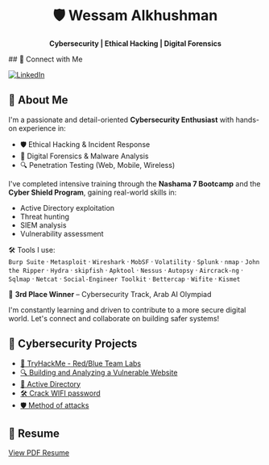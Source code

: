 <h1 align="center">🛡️ Wessam Alkhushman</h1>
<p align="center"><strong>Cybersecurity | Ethical Hacking | Digital Forensics</strong></p>
## 🔗 Connect with Me

[![LinkedIn](https://img.shields.io/badge/LinkedIn-Wessam%20Alkhushman-blue?style=flat-square&logo=linkedin)](www.linkedin.com/in/wessam26)


## 👋 About Me

I'm a passionate and detail-oriented **Cybersecurity Enthusiast** with hands-on experience in:

- 🛡️ Ethical Hacking & Incident Response  
- 🧠 Digital Forensics & Malware Analysis  
- 🔍 Penetration Testing (Web, Mobile, Wireless)

I've completed intensive training through the **Nashama 7 Bootcamp** and the **Cyber Shield Program**, gaining real-world skills in:

- Active Directory exploitation  
- Threat hunting  
- SIEM analysis  
- Vulnerability assessment

🛠 Tools I use:  
`Burp Suite` · `Metasploit` · `Wireshark` · `MobSF` · `Volatility` · `Splunk` · `nmap` · `John the Ripper` · `Hydra` · `skipfish` · `Apktool` · `Nessus` · `Autopsy` · `Aircrack-ng` · `Sqlmap` · `Netcat` · `Social-Engineer Toolkit` · `Bettercap` · `Wifite` · `Kismet`

🏅 **3rd Place Winner** – Cybersecurity Track, Arab AI Olympiad

I'm constantly learning and driven to contribute to a more secure digital world. Let's connect and collaborate on building safer systems!


## 🔐 Cybersecurity Projects

- [🧪 TryHackMe - Red/Blue Team Labs](https://tryhackme.com/p/wessam26)
- [🔍 Building and Analyzing a Vulnerable Website](Projects/Building_and_Analyzing_Vulnerable_Website.pdf)
- [📂 Active Directory](Projects/AD.pdf)
- [🛠 Crack WIFI password](Projects/WIFI_EH.pdf)
- [🛡️ Method of attacks](Projects/Report_EH.pdf)

## 📄 Resume
[View PDF Resume](Resume.pdf)
